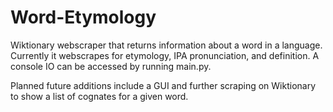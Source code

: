 # Word-Etymology

Wiktionary webscraper that returns information about a word in a language. Currently it webscrapes for etymology, IPA pronunciation, and definition.
A console IO can be accessed by running main.py.

Planned future additions include a GUI and further scraping on Wiktionary to show a list of cognates for a given word.
